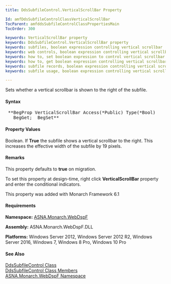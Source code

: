 ```yaml
---
title: DdsSubfileControl.VerticalScrollBar Property

Id: amfDdsSubfileControlClassVerticalScrollBar 
TocParent: amfddsSubfileControlClassPropertiesMain
TocOrder: 300

keywords: VerticalScrollBar property
keywords: DdsSubfileControl.VerticalScrollBar property
keywords: subfiles, boolean expression controlling vertical scrollbar
keywords: web controls, boolean expression controlling vertical scrollbar
keywords: how to, set boolean expression to control vertical scrollbar
keywords: how to, get boolean expression controlling vertical scrollbar
keywords: subfile records, boolean expression controlling vertical scrollbar
keywords: subfile usage, boolean expression controlling vertical scrollbar

---
```


Sets whether a vertical scrollbar is shown to the right of the subfile. 

#### Syntax
<pre class="prettyprint"> **BegProp VerticalScrollBar Access(*Public) Type(*Bool)
   BegGet;  BegSet** </pre>

#### Property Values
Boolean. If **True** the subfile shows a vertical scrollbar to the right. This increases the effective width of the subfile by 19 pixels. 

#### Remarks
This property defaults to **true** on migration.

To set this property at design-time, right click **VerticalScrollBar** property and enter the conditional indicators. <br />

This property was added with Monarch Framework 6.1<br />

#### Requirements
**Namespace:** [ASNA.Monarch.WebDspF](amfWebDspFNamespace.html)

**Assembly:** ASNA.Monarch.WebDspF.DLL

**Platforms:** Windows Server 2012, Windows Server 2012 R2, Windows Server 2016, Windows 7, Windows 8 Pro, Windows 10 Pro

#### See Also
[ DdsSubfileControl Class](amfddsSubfileControlClass.html) <br /> [ DdsSubfileControl Class Members](amfddsSubfileControlClassMembers.html) <br /> [ ASNA.Monarch.WebDspF Namespace](amfWebDspFNamespace.html) 
